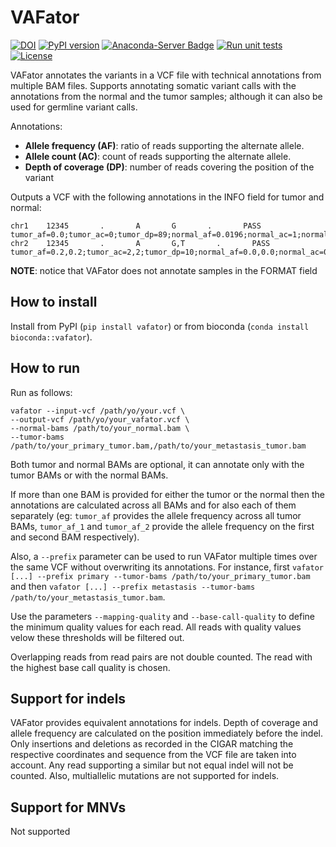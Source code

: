 # VAFator

[![DOI](https://zenodo.org/badge/DOI/10.5281/zenodo.5565744.svg)](https://doi.org/10.5281/zenodo.5565744)
[![PyPI version](https://badge.fury.io/py/vafator.svg)](https://badge.fury.io/py/vafator)
[![Anaconda-Server Badge](https://anaconda.org/bioconda/vafator/badges/version.svg)](https://anaconda.org/bioconda/vafator)
[![Run unit tests](https://github.com/TRON-Bioinformatics/vafator/actions/workflows/unit_tests.yml/badge.svg?branch=master)](https://github.com/TRON-Bioinformatics/vafator/actions/workflows/unit_tests.yml)
[![License](https://img.shields.io/badge/license-MIT-green)](https://opensource.org/licenses/MIT)

VAFator annotates the variants in a VCF file with technical annotations from multiple BAM files. 
Supports annotating somatic variant calls with the annotations from the normal and the tumor samples; although
it can also be used for germline variant calls.

Annotations:

* **Allele frequency (AF)**: ratio of reads supporting the alternate allele.
* **Allele count (AC)**: count of reads supporting the alternate allele. 
* **Depth of coverage (DP)**: number of reads covering the position of the variant

Outputs a VCF with the following annotations in the INFO field for tumor and normal:
```
chr1    12345       .       A       G       .       PASS  tumor_af=0.0;tumor_ac=0;tumor_dp=89;normal_af=0.0196;normal_ac=1;normal_dp=51
chr2    12345       .       A       G,T       .       PASS  tumor_af=0.2,0.2;tumor_ac=2,2;tumor_dp=10;normal_af=0.0,0.0;normal_ac=0,0;normal_dp=10
```

**NOTE**: notice that VAFator does not annotate samples in the FORMAT field


## How to install

Install from PyPI (`pip install vafator`) or from bioconda (`conda install bioconda::vafator`). 


## How to run

Run as follows:
```
vafator --input-vcf /path/yo/your.vcf \
--output-vcf /path/yo/your_vafator.vcf \ 
--normal-bams /path/to/your_normal.bam \
--tumor-bams /path/to/your_primary_tumor.bam,/path/to/your_metastasis_tumor.bam
```

Both tumor and normal BAMs are optional, it can annotate only with the tumor BAMs or with the normal BAMs.

If more than one BAM is provided for either the tumor or the normal then the annotations are calculated across all BAMs 
and for also each of them separately (eg: `tumor_af` provides the allele frequency across all tumor BAMs, `tumor_af_1` 
and `tumor_af_2` provide the allele frequency on the first and second BAM respectively).

Also, a `--prefix` parameter can be used to run VAFator multiple times over the same VCF without overwriting its
annotations. For instance, first `vafator [...] --prefix primary --tumor-bams /path/to/your_primary_tumor.bam` and
then `vafator [...] --prefix metastasis --tumor-bams /path/to/your_metastasis_tumor.bam`.

Use the parameters `--mapping-quality` and `--base-call-quality` to define the minimum quality values for each read.
All reads with quality values velow these thresholds will be filtered out.

Overlapping reads from read pairs are not double counted. The read with the highest base call quality is chosen.


## Support for indels

VAFator provides equivalent annotations for indels. Depth of coverage and allele frequency are calculated on the 
position immediately before the indel. Only insertions and deletions as recorded in the CIGAR matching the respective 
coordinates and sequence from the VCF file are taken into account. Any read supporting a similar but not equal indel
will not be counted. 
Also, multiallelic mutations are not supported for indels.


## Support for MNVs

Not supported
